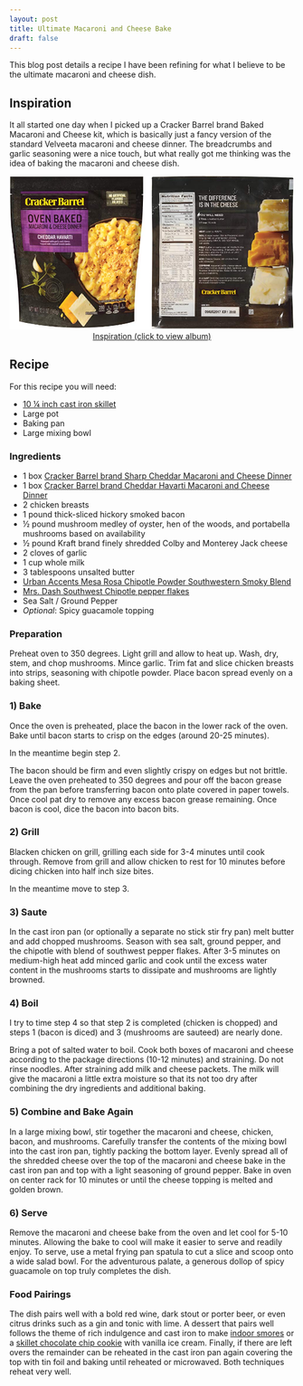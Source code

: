 ```yaml
---
layout: post
title: Ultimate Macaroni and Cheese Bake
draft: false
---
```


This blog post details a recipe I have been refining for what I believe to be the ultimate macaroni and cheese dish.

## Inspiration

It all started one day when I picked up a Cracker Barrel brand Baked Macaroni and Cheese kit, which is basically just a fancy version of the standard Velveeta macaroni and cheese dinner. The breadcrumbs and garlic seasoning were a nice touch, but what really got me thinking was the idea of baking the macaroni and cheese dish.

<p>
  <center>
    <a href="/images/posts/mac-and-cheese/CrackerBarrelOvenBake.png" data-lightbox="inspiration" data-title="Cracker Barrel Baked Macaroni and Cheese kit">
      <img src="/images/posts/mac-and-cheese/CrackerBarrelOvenBake.png" alt="Cracker Barrel Baked Macaroni and Cheese kit" />
      <figcaption>Inspiration (click to view album)</figcaption>
    </a>
    <a href="/images/posts/mac-and-cheese/Velveeta.jpg" data-lightbox="inspiration" data-title="Velveeta Shells and Cheese"></a>
  </center>
</p>

## Recipe
For this recipe you will need:

- [10 &frac14; inch cast iron skillet](https://www.amazon.com/s?url=search-alias%3Dgarden&field-keywords=Lodge+L8SK3+10-1%2F4-Inch+Pre-Seasoned+Skillet)
- Large pot
- Baking pan
- Large mixing bowl

### Ingredients
- 1 box [Cracker Barrel brand Sharp Cheddar Macaroni and Cheese Dinner](https://www.amazon.com/s?url=search-alias%3Dgrocery&field-keywords=cracker+barrel+sharp+cheddar+macaroni+and+cheese)
- 1 box [Cracker Barrel brand Cheddar Havarti Macaroni and Cheese Dinner](https://www.amazon.com/s?url=search-alias%3Dgrocery&field-keywords=cracker+barrel+cheddar+havarti+macaroni+and+cheese)
- 2 chicken breasts
- 1 pound thick-sliced hickory smoked bacon
- &frac12; pound mushroom medley of oyster, hen of the woods, and portabella mushrooms based on availability
- &frac12; pound Kraft brand finely shredded Colby and Monterey Jack cheese
- 2 cloves of garlic
- 1 cup whole milk
- 3 tablespoons unsalted butter
- [Urban Accents Mesa Rosa Chipotle Powder Southwestern Smoky Blend](https://www.amazon.com/Urban-Accents-Chipotle-Southwestern-Smoky/dp/B00EEGKOMU)
- [Mrs. Dash Southwest Chipotle pepper flakes](https://www.amazon.com/Mrs-Dash-Southwest-Chipotle-2-5/dp/B000PEFNEY)
- Sea Salt / Ground Pepper
- *Optional*: Spicy guacamole topping

### Preparation
Preheat oven to 350 degrees. Light grill and allow to heat up. Wash, dry, stem, and chop mushrooms. Mince garlic. Trim fat and slice chicken breasts into strips, seasoning with chipotle powder. Place bacon spread evenly on a baking sheet.

### 1) Bake
Once the oven is preheated, place the bacon in the lower rack of the oven. Bake until bacon starts to crisp on the edges (around 20-25 minutes). 

In the meantime begin step 2. 

The bacon should be firm and even slightly crispy on edges but not brittle. Leave the oven preheated to 350 degrees and pour off the bacon grease from the pan before transferring bacon onto plate covered in paper towels. Once cool pat dry to remove any excess bacon grease remaining. Once bacon is cool, dice the bacon into bacon bits.

### 2) Grill
Blacken chicken on grill, grilling each side for 3-4 minutes until cook through. Remove from grill and allow chicken to rest for 10 minutes before dicing chicken into half inch size bites. 

In the meantime move to step 3.

### 3) Saute
In the cast iron pan (or optionally a separate no stick stir fry pan) melt butter and add chopped mushrooms.  Season with sea salt, ground pepper, and the chipotle with blend of southwest pepper flakes. After 3-5 minutes on medium-high heat add minced garlic and cook until the excess water content in the mushrooms starts to dissipate and mushrooms are lightly browned.

### 4) Boil
I try to time step 4 so that step 2 is completed (chicken is chopped) and steps 1 (bacon is diced) and 3 (mushrooms are sauteed) are nearly done. 

Bring a pot of salted water to boil. Cook both boxes of macaroni and cheese according to the package directions (10-12 minutes) and straining. Do not rinse noodles. After straining add milk and cheese packets. The milk will give the macaroni a little extra moisture so that its not too dry after combining the dry ingredients and additional baking.

### 5) Combine and Bake Again
In a large mixing bowl, stir together the macaroni and cheese, chicken, bacon, and mushrooms. Carefully transfer the contents of the mixing bowl into the cast iron pan, tightly packing the bottom layer. Evenly spread all of the shredded cheese over the top of the macaroni and cheese bake in the cast iron pan and top with a light seasoning of ground pepper. Bake in oven on center rack for 10 minutes or until the cheese topping is melted and golden brown.

### 6) Serve
Remove the macaroni and cheese bake from the oven and let cool for 5-10 minutes. Allowing the bake to cool will make it easier to serve and readily enjoy. To serve, use a metal frying pan spatula to cut a slice and scoop onto a wide salad bowl. For the adventurous palate, a generous dollop of spicy guacamole on top truly completes the dish. 

### Food Pairings
The dish pairs well with a bold red wine, dark stout or porter beer, or even citrus drinks such as a gin and tonic with lime. A dessert that pairs well follows the theme of rich indulgence and cast iron to make [indoor smores](http://www.lodgemfg.com/recipe/skillet-smores-dip) or a [skillet chocolate chip cookie](http://www.lodgemfg.com/recipe/cast-iron-skillet-chocolate-chip-cookie) with vanilla ice cream. Finally, if there are left overs the remainder can be reheated in the cast iron pan again covering the top with tin foil and baking until reheated or microwaved. Both techniques reheat very well.